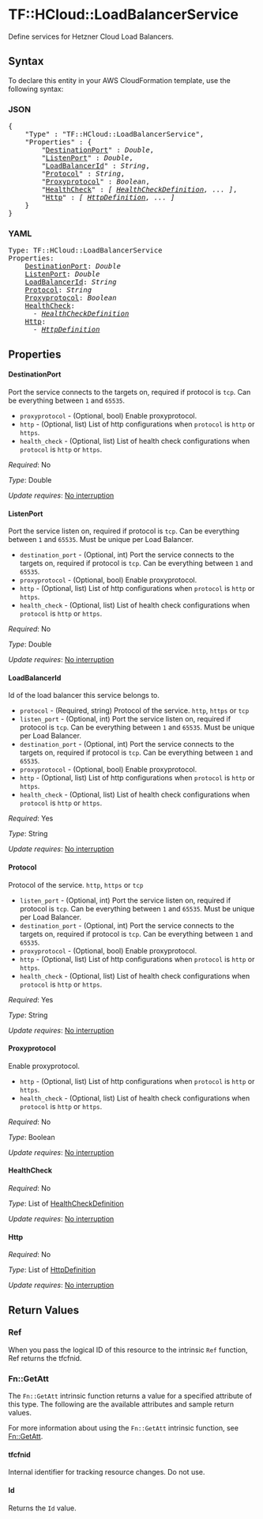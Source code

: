 # TF::HCloud::LoadBalancerService

Define services for Hetzner Cloud Load Balancers.

## Syntax

To declare this entity in your AWS CloudFormation template, use the following syntax:

### JSON

<pre>
{
    "Type" : "TF::HCloud::LoadBalancerService",
    "Properties" : {
        "<a href="#destinationport" title="DestinationPort">DestinationPort</a>" : <i>Double</i>,
        "<a href="#listenport" title="ListenPort">ListenPort</a>" : <i>Double</i>,
        "<a href="#loadbalancerid" title="LoadBalancerId">LoadBalancerId</a>" : <i>String</i>,
        "<a href="#protocol" title="Protocol">Protocol</a>" : <i>String</i>,
        "<a href="#proxyprotocol" title="Proxyprotocol">Proxyprotocol</a>" : <i>Boolean</i>,
        "<a href="#healthcheck" title="HealthCheck">HealthCheck</a>" : <i>[ <a href="healthcheckdefinition.md">HealthCheckDefinition</a>, ... ]</i>,
        "<a href="#http" title="Http">Http</a>" : <i>[ <a href="httpdefinition.md">HttpDefinition</a>, ... ]</i>
    }
}
</pre>

### YAML

<pre>
Type: TF::HCloud::LoadBalancerService
Properties:
    <a href="#destinationport" title="DestinationPort">DestinationPort</a>: <i>Double</i>
    <a href="#listenport" title="ListenPort">ListenPort</a>: <i>Double</i>
    <a href="#loadbalancerid" title="LoadBalancerId">LoadBalancerId</a>: <i>String</i>
    <a href="#protocol" title="Protocol">Protocol</a>: <i>String</i>
    <a href="#proxyprotocol" title="Proxyprotocol">Proxyprotocol</a>: <i>Boolean</i>
    <a href="#healthcheck" title="HealthCheck">HealthCheck</a>: <i>
      - <a href="healthcheckdefinition.md">HealthCheckDefinition</a></i>
    <a href="#http" title="Http">Http</a>: <i>
      - <a href="httpdefinition.md">HttpDefinition</a></i>
</pre>

## Properties

#### DestinationPort

Port the service connects to the targets on, required if protocol is `tcp`. Can be everything between `1` and `65535`.
- `proxyprotocol` - (Optional, bool) Enable proxyprotocol.
- `http` - (Optional, list) List of http configurations when `protocol` is `http` or `https`.
- `health_check` - (Optional, list) List of health check configurations when `protocol` is `http` or `https`.

_Required_: No

_Type_: Double

_Update requires_: [No interruption](https://docs.aws.amazon.com/AWSCloudFormation/latest/UserGuide/using-cfn-updating-stacks-update-behaviors.html#update-no-interrupt)

#### ListenPort

Port the service listen on, required if protocol is `tcp`. Can be everything between `1` and `65535`. Must be unique per Load Balancer.
- `destination_port` - (Optional, int) Port the service connects to the targets on, required if protocol is `tcp`. Can be everything between `1` and `65535`.
- `proxyprotocol` - (Optional, bool) Enable proxyprotocol.
- `http` - (Optional, list) List of http configurations when `protocol` is `http` or `https`.
- `health_check` - (Optional, list) List of health check configurations when `protocol` is `http` or `https`.

_Required_: No

_Type_: Double

_Update requires_: [No interruption](https://docs.aws.amazon.com/AWSCloudFormation/latest/UserGuide/using-cfn-updating-stacks-update-behaviors.html#update-no-interrupt)

#### LoadBalancerId

Id of the load balancer this service belongs to.
- `protocol` - (Required, string) Protocol of the service. `http`, `https` or `tcp`
- `listen_port` - (Optional, int) Port the service listen on, required if protocol is `tcp`. Can be everything between `1` and `65535`. Must be unique per Load Balancer.
- `destination_port` - (Optional, int) Port the service connects to the targets on, required if protocol is `tcp`. Can be everything between `1` and `65535`.
- `proxyprotocol` - (Optional, bool) Enable proxyprotocol.
- `http` - (Optional, list) List of http configurations when `protocol` is `http` or `https`.
- `health_check` - (Optional, list) List of health check configurations when `protocol` is `http` or `https`.

_Required_: Yes

_Type_: String

_Update requires_: [No interruption](https://docs.aws.amazon.com/AWSCloudFormation/latest/UserGuide/using-cfn-updating-stacks-update-behaviors.html#update-no-interrupt)

#### Protocol

Protocol of the service. `http`, `https` or `tcp`
- `listen_port` - (Optional, int) Port the service listen on, required if protocol is `tcp`. Can be everything between `1` and `65535`. Must be unique per Load Balancer.
- `destination_port` - (Optional, int) Port the service connects to the targets on, required if protocol is `tcp`. Can be everything between `1` and `65535`.
- `proxyprotocol` - (Optional, bool) Enable proxyprotocol.
- `http` - (Optional, list) List of http configurations when `protocol` is `http` or `https`.
- `health_check` - (Optional, list) List of health check configurations when `protocol` is `http` or `https`.

_Required_: Yes

_Type_: String

_Update requires_: [No interruption](https://docs.aws.amazon.com/AWSCloudFormation/latest/UserGuide/using-cfn-updating-stacks-update-behaviors.html#update-no-interrupt)

#### Proxyprotocol

Enable proxyprotocol.
- `http` - (Optional, list) List of http configurations when `protocol` is `http` or `https`.
- `health_check` - (Optional, list) List of health check configurations when `protocol` is `http` or `https`.

_Required_: No

_Type_: Boolean

_Update requires_: [No interruption](https://docs.aws.amazon.com/AWSCloudFormation/latest/UserGuide/using-cfn-updating-stacks-update-behaviors.html#update-no-interrupt)

#### HealthCheck

_Required_: No

_Type_: List of <a href="healthcheckdefinition.md">HealthCheckDefinition</a>

_Update requires_: [No interruption](https://docs.aws.amazon.com/AWSCloudFormation/latest/UserGuide/using-cfn-updating-stacks-update-behaviors.html#update-no-interrupt)

#### Http

_Required_: No

_Type_: List of <a href="httpdefinition.md">HttpDefinition</a>

_Update requires_: [No interruption](https://docs.aws.amazon.com/AWSCloudFormation/latest/UserGuide/using-cfn-updating-stacks-update-behaviors.html#update-no-interrupt)

## Return Values

### Ref

When you pass the logical ID of this resource to the intrinsic `Ref` function, Ref returns the tfcfnid.

### Fn::GetAtt

The `Fn::GetAtt` intrinsic function returns a value for a specified attribute of this type. The following are the available attributes and sample return values.

For more information about using the `Fn::GetAtt` intrinsic function, see [Fn::GetAtt](https://docs.aws.amazon.com/AWSCloudFormation/latest/UserGuide/intrinsic-function-reference-getatt.html).

#### tfcfnid

Internal identifier for tracking resource changes. Do not use.

#### Id

Returns the <code>Id</code> value.

